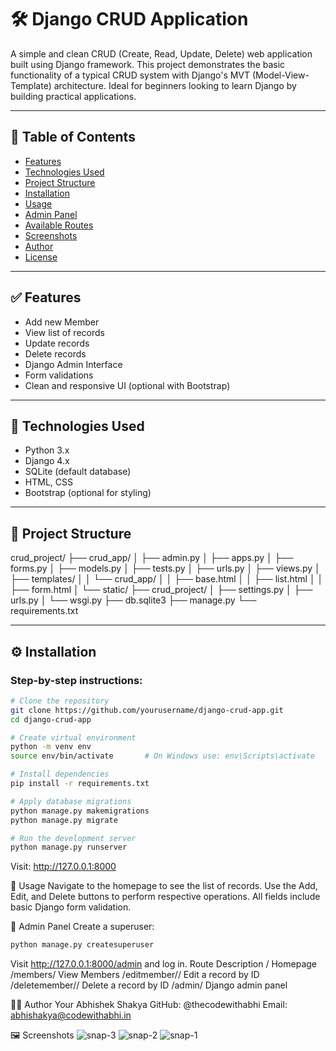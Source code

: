# 🛠️ Django CRUD Application

A simple and clean CRUD (Create, Read, Update, Delete) web application built using Django framework. This project demonstrates the basic functionality of a typical CRUD system with Django's MVT (Model-View-Template) architecture. Ideal for beginners looking to learn Django by building practical applications.

---

## 📌 Table of Contents

- [Features](#features)
- [Technologies Used](#technologies-used)
- [Project Structure](#project-structure)
- [Installation](#installation)
- [Usage](#usage)
- [Admin Panel](#admin-panel)
- [Available Routes](#available-routes)
- [Screenshots](#screenshots)
- [Author](#author)
- [License](#license)

---

## ✅ Features

- Add new Member
- View list of records
- Update records
- Delete records
- Django Admin Interface
- Form validations
- Clean and responsive UI (optional with Bootstrap)

---

## 🧰 Technologies Used

- Python 3.x
- Django 4.x
- SQLite (default database)
- HTML, CSS
- Bootstrap (optional for styling)

---
## 📁 Project Structure
crud_project/
├── crud_app/
│ ├── admin.py
│ ├── apps.py
│ ├── forms.py
│ ├── models.py
│ ├── tests.py
│ ├── urls.py
│ ├── views.py
│ ├── templates/
│ │ └── crud_app/
│ │ ├── base.html
│ │ ├── list.html
│ │ ├── form.html
│ └── static/
├── crud_project/
│ ├── settings.py
│ ├── urls.py
│ └── wsgi.py
├── db.sqlite3
├── manage.py
└── requirements.txt

---

## ⚙️ Installation

### Step-by-step instructions:

```bash
# Clone the repository
git clone https://github.com/yourusername/django-crud-app.git
cd django-crud-app

# Create virtual environment
python -m venv env
source env/bin/activate       # On Windows use: env\Scripts\activate

# Install dependencies
pip install -r requirements.txt

# Apply database migrations
python manage.py makemigrations
python manage.py migrate

# Run the development server
python manage.py runserver
```
Visit: http://127.0.0.1:8000

🧪 Usage
Navigate to the homepage to see the list of records.
Use the Add, Edit, and Delete buttons to perform respective operations.
All fields include basic Django form validation.

🔐 Admin Panel
Create a superuser:
```bash
python manage.py createsuperuser
```
Visit http://127.0.0.1:8000/admin and log in.
Route	Description
/ Homepage
/members/	View Members
/editmember/<id>/	Edit a record by ID
/deletemember/<id>/	Delete a record by ID
/admin/	Django admin panel

👨‍💻 Author
Your Abhishek Shakya
GitHub: @thecodewithabhi
Email: abhishakya@codewithabhi.in

🖼️ Screenshots
![snap-3](https://github.com/user-attachments/assets/3ec36aa8-c467-490a-b583-bb515018dd92)
![snap-2](https://github.com/user-attachments/assets/1e47c470-56ff-4656-995d-f6e5ff82ef20)
![snap-1](https://github.com/user-attachments/assets/2a2892b1-5533-4a0f-91f3-1aa409e6164e)
